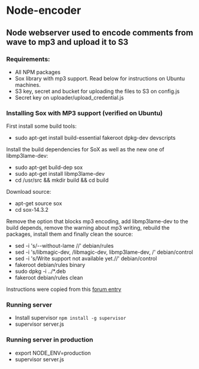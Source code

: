 # Node-encoder

## Node webserver used to encode comments from wave to mp3 and upload it to S3

### Requirements:

- All NPM packages
- Sox library with mp3 support. Read below for instructions on Ubuntu machines.
- S3 key, secret and bucket for uploading the files to S3 on config.js
- Secret key on uploader/upload_credential.js

### Installing Sox with MP3 support (verified on Ubuntu)

First install some build tools:

- sudo apt-get install build-essential fakeroot dpkg-dev devscripts

Install the build dependencies for SoX as well as the new one of libmp3lame-dev:

- sudo apt-get build-dep sox
- sudo apt-get install libmp3lame-dev
- cd /usr/src && mkdir build && cd build

Download source:

- apt-get source sox
- cd sox-14.3.2

Remove the option that blocks mp3 encoding, add libmp3lame-dev to the build depends, remove the warning about mp3 writing, rebuild the packages, install them and finally clean the source:

- sed -i 's/--without-lame //' debian/rules
- sed -i 's/libmagic-dev, /libmagic-dev, libmp3lame-dev, /' debian/control
- sed -i 's/Write support not available yet.//' debian/control
- fakeroot debian/rules binary
- sudo dpkg -i ../*.deb
- fakeroot debian/rules clean

Instructions were copied from this [forum entry](http://ubuntuforums.org/showthread.php?t=1576848&p=9859875#post9859875)

### Running server

- Install supervisor `npm install -g supervisor`
- supervisor server.js

### Running server in production

- export NODE_ENV=production
- supervisor server.js